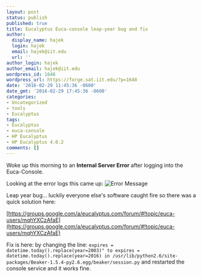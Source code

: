 ```yaml
---
layout: post
status: publish
published: true
title: Eucalyptus Euca-console leap-year bug and fix
author:
  display_name: hajek
  login: hajek
  email: hajek@iit.edu
  url: ''
author_login: hajek
author_email: hajek@iit.edu
wordpress_id: 1648
wordpress_url: https://forge.sat.iit.edu/?p=1648
date: '2016-02-29 11:45:36 -0600'
date_gmt: '2016-02-29 17:45:36 -0600'
categories:
- Uncategorized
- tools
- Eucalyptus
tags:
- Eucalyptus
- euca-console
- HP Eucalyptus
- HP Eucalyptus 4.0.2
comments: []
---
```

Woke up this morning to an **Internal Server Error** after logging into the Euca-Console.

Looking at the error logs this came up:
![*Error Message*](/assets/2016/02/desktop-1_002-768x432.png)

Leap year bug...  luckily everyone else's software caught fire so there was a quick solution here:

[https://groups.google.com/a/eucalyptus.com/forum/#!topic/euca-users/mqhYXCzAfaE](https://groups.google.com/a/eucalyptus.com/forum/#!topic/euca-users/mqhYXCzAfaE)

Fix is here: by changing the line: 
``` expires = datetime.today().replace(year=2003)" to expires = datetime.today().replace(year=2016) in /usr/lib/python2.6/site-packages/Beaker-1.5.4-py2.6.egg/beaker/session.py ```
and restarted the console service and it works fine.
